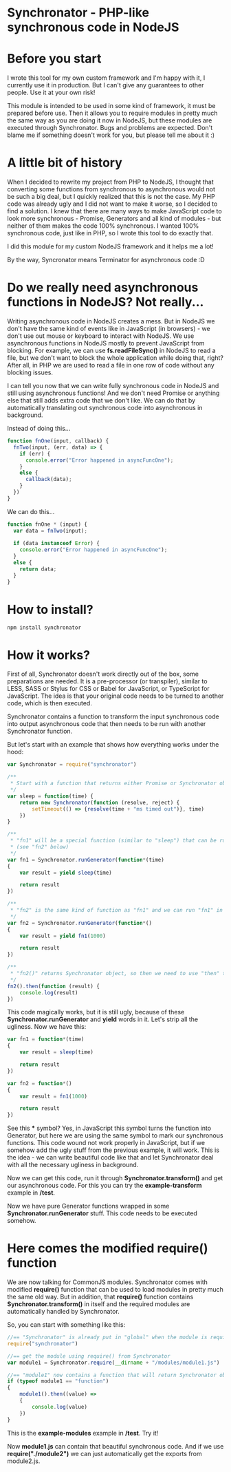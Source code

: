 # Synchronator - PHP-like synchronous code in NodeJS

# Before you start
I wrote this tool for my own custom framework and I'm happy with it, I currently use it in production. But I can't give any guarantees to other people. Use it at your own risk!

This module is intended to be used in some kind of framework, it must be prepared before use. Then it allows you to require modules in pretty much the same way as you are doing it now in NodeJS, but these modules are executed through Synchronator. Bugs and problems are expected. Don't blame me if something doesn't work for you, but please tell me about it :)

# A little bit of history

When I decided to rewrite my project from PHP to NodeJS, I thought that converting some functions from synchronous to asynchronous would not be such a big deal, but I quickly realized that this is not the case. My PHP code was already ugly and I did not want to make it worse, so I decided to find a solution. I knew that there are many ways to make JavaScript code to look more synchronous - Promise, Generators and all kind of modules - but neither of them makes the code 100% synchronous. I wanted 100% synchronous code, just like in PHP, so I wrote this tool to do exactly that.

I did this module for my custom NodeJS framework and it helps me a lot!

By the way, Syncronator means Terminator for asynchronous code :D

# Do we really need asynchronous functions in NodeJS? Not really...

Writing asynchronous code in NodeJS creates a mess. But in NodeJS we don't have the same kind of events like in JavaScript (in browsers) - we don't use out mouse or keyboard to interact with NodeJS. We use asynchronous functions in NodeJS mostly to prevent JavaScript from blocking. For example, we can use **fs.readFileSync()** in NodeJS to read a file, but we don't want to block the whole application while doing that, right? After all, in PHP we are used to read a file in one row of code without any blocking issues.

I can tell you now that we can write fully synchronous code in NodeJS and still using asynchronous functions! And we don't need Promise or anything else that still adds extra code that we don't like. We can do that by automatically translating out synchronous code into asynchronous in background.

Instead of doing this...
```javascript
function fnOne(input, callback) {
  fnTwo(input, (err, data) => {
    if (err) {
      console.error("Error happened in asyncFuncOne");
    }
    else {
      callback(data);
    }
  })
}
```
We can do this...
```javascript
function fnOne * (input) {
  var data = fnTwo(input);
  
  if (data instanceof Error) {
    console.error("Error happened in asyncFuncOne");
  }
  else {
    return data;
  }
}
```

# How to install?

```npm install synchronator```

# How it works?

First of all, Synchronator doesn't work directly out of the box, some preparations are needed. It is a pre-processor (or transpiler), similar to LESS, SASS or Stylus for CSS or Babel for JavaScript, or TypeScript for JavaScript. The idea is that your original code needs to be turned to another code, which is then executed.

Synchronator contains a function to transform the input synchronous code into output asynchronous code that then needs to be run with another Synchronator function.

But let's start with an example that shows how everything works under the hood:

```javascript
var Synchronator = require("synchronator")

/**
 * Start with a function that returns either Promise or Synchronator object
 */
var sleep = function(time) {
	return new Synchronator(function (resolve, reject) {
		setTimeout(() => {resolve(time + "ms timed out")}, time)
	})
}

/**
 * "fn1" will be a special function (similar to "sleep") that can be run in another Generator controlled by Synchronator
 * (see "fn2" below)
 */
var fn1 = Synchronator.runGenerator(function*(time)
{
	var result = yield sleep(time)

	return result
})

/**
 * "fn2" is the same kind of function as "fn1" and we can run "fn1" in "fn2"
 */
var fn2 = Synchronator.runGenerator(function*()
{
	var result = yield fn1(1000)

	return result
})

/**
 * "fn2()" returns Synchronator object, so then we need to use "then" to get the result
 */
fn2().then(function (result) {
	console.log(result)
})
```

This code magically works, but it is still ugly, because of these **Synchronator.runGenerator** and **yield** words in it. Let's strip all the ugliness. Now we have this:
```javascript
var fn1 = function*(time)
{
    var result = sleep(time)

    return result
})

var fn2 = function*()
{
    var result = fn1(1000)

    return result
})
```

See this **\*** symbol? Yes, in JavaScript this symbol turns the function into Generator, but here we are using the same symbol to mark our synchronous functions. This code wound not work properly in JavaScript, but if we somehow add the ugly stuff from the previous example, it will work. This is the idea - we can write beautiful code like that and let Synchronator deal with all the necessary ugliness in background.

Now we can get this code, run it through **Synchronator.transform()** and get our asynchronous code. For this you can try the **example-transform** example in **/test**.

Now we have pure Generator functions wrapped in some **Synchronator.runGenerator** stuff. This code needs to be executed somehow.

# Here comes the modified **require()** function
We are now talking for CommonJS modules. Synchronator comes with modified **require()** function that can be used to load modules in pretty much the same old way. But in addition, that **require()** function contains **Synchronator.transform()** in itself and the required modules are automatically handled by Synchronator.

So, you can start with something like this:

```javascript
//== "Synchronator" is already put in "global" when the module is required
require("synchronator")

//== get the module using require() from Synchronator
var module1 = Synchronator.require(__dirname + "/modules/module1.js")

//== "module1" now contains a function that will return Synchronator object when we call it
if (typeof module1 == "function")
{
	module1().then((value) =>
	{
		console.log(value)
	})
}
```
This is the **example-modules** example in **/test**. Try it!

Now **module1.js** can contain that beautiful synchronous code. And if we use **require("./module2")** we can just automatically get the exports from module2.js.
